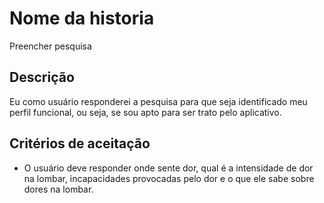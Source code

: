 # Nome da historia

Preencher pesquisa

## Descrição

Eu como usuário responderei a pesquisa para que seja identificado meu perfil funcional, ou seja, se sou apto para ser trato pelo aplicativo.

## Critérios de aceitação

- O usuário deve responder onde sente dor, qual é a intensidade de dor na lombar, incapacidades provocadas pelo dor e o que ele sabe sobre dores na lombar.
